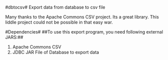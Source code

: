 #dbtocsv#
Export data from database to csv file

Many thanks to the Apache Commons CSV project. Its a great library. This liddle project could not be possible in that easy war. 

#Dependencies#
##To use this export program, you need following external JARS:##
1. Apache Commons CSV
2. JDBC JAR File of Database to export data

